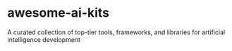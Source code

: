 # awesome-ai-kits
A curated collection of top-tier tools, frameworks, and libraries for artificial intelligence development
